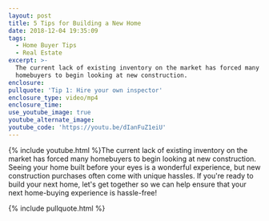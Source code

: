 ```yaml
---
layout: post
title: 5 Tips for Building a New Home
date: 2018-12-04 19:35:09
tags:
  - Home Buyer Tips
  - Real Estate
excerpt: >-
  The current lack of existing inventory on the market has forced many
  homebuyers to begin looking at new construction.
enclosure:
pullquote: 'Tip 1: Hire your own inspector'
enclosure_type: video/mp4
enclosure_time:
use_youtube_image: true
youtube_alternate_image:
youtube_code: 'https://youtu.be/dIanFuZ1eiU'
---
```


{% include youtube.html %}The current lack of existing inventory on the market has forced many homebuyers to begin looking at new construction. Seeing your home built before your eyes is a wonderful experience, but new construction purchases often come with unique hassles. If you're ready to build your next home, let's get together so we can help ensure that your next home-buying experience is hassle-free!

{% include pullquote.html %}